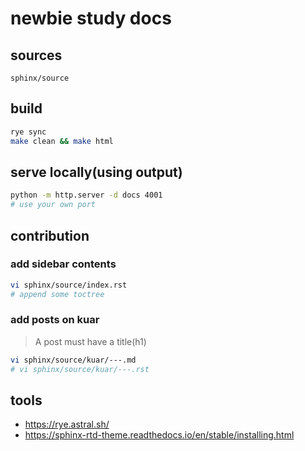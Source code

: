 # newbie study docs
## sources
```
sphinx/source
```

## build
```sh
rye sync
make clean && make html
```

<!--
```sh
rye sync
rye run sphinx-build --version
rye run sphinx-build -M html docs/source/ docs/build/
```
-->

## serve locally(using output)
```sh
python -m http.server -d docs 4001
# use your own port
```

## contribution
### add sidebar contents
```sh
vi sphinx/source/index.rst
# append some toctree
```

### add posts on kuar
> A post must have a title(h1)

```sh
vi sphinx/source/kuar/---.md
# vi sphinx/source/kuar/---.rst
```

## tools
- https://rye.astral.sh/
- https://sphinx-rtd-theme.readthedocs.io/en/stable/installing.html

